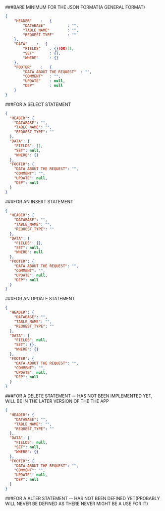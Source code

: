 ###BARE MINIMUM FOR THE JSON FORMAT(A GENERAL FORMAT)

```json
{
    "HEADER"    :   {
        "DATABASE"          : "",
        "TABLE_NAME"        : "",
        "REQUEST_TYPE"      : ""
    },
    "DATA"    :   {
        "FIELDS"    : {}(OR)[],
        "SET"       : {},
        "WHERE"     : {}
    },
    "FOOTER"    :   {
        "DATA ABOUT THE REQUEST"  : "",
        "COMMENT"   : "",
        "UPDATE"    : null,
        "DEP"       : null
    }
}
```

###FOR A SELECT STATEMENT

```json
{
  "HEADER": {
    "DATABASE": "",
    "TABLE_NAME": "",
    "REQUEST_TYPE": ""
  },
  "DATA": {
    "FIELDS": [],
    "SET": null,
    "WHERE": {}
  },
  "FOOTER": {
    "DATA ABOUT THE REQUEST": "",
    "COMMENT": "",
    "UPDATE": null,
    "DEP": null
  }
}
```

###FOR AN INSERT STATEMENT

```json
{
  "HEADER": {
    "DATABASE": "",
    "TABLE_NAME": "",
    "REQUEST_TYPE": ""
  },
  "DATA": {
    "FIELDS": {},
    "SET": null,
    "WHERE": null
  },
  "FOOTER": {
    "DATA ABOUT THE REQUEST": "",
    "COMMENT": "",
    "UPDATE": null,
    "DEP": null
  }
}
```

###FOR AN UPDATE STATEMENT

```json
{
  "HEADER": {
    "DATABASE": "",
    "TABLE_NAME": "",
    "REQUEST_TYPE": ""
  },
  "DATA": {
    "FIELDS": null,
    "SET": {},
    "WHERE": {}
  },
  "FOOTER": {
    "DATA ABOUT THE REQUEST": "",
    "COMMENT": "",
    "UPDATE": null,
    "DEP": null
  }
}
```

###FOR A DELETE STATEMENT -- HAS NOT BEEN IMPLEMENTED YET, WILL BE IN THE LATER VERSION OF THE THE APP

```json
{
  "HEADER": {
    "DATABASE": "",
    "TABLE_NAME": "",
    "REQUEST_TYPE": ""
  },
  "DATA": {
    "FIELDS": null,
    "SET": null,
    "WHERE": {}
  },
  "FOOTER": {
    "DATA ABOUT THE REQUEST": "",
    "COMMENT": "",
    "UPDATE": null,
    "DEP": null
  }
}
```

###FOR A ALTER STATEMENT -- HAS NOT BEEN DEFINED YET(PROBABLY WILL NEVER BE DEFINED AS THERE NEVER MIGHT BE A USE FOR IT)
